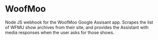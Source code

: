# WoofMoo
Node JS webhook for the WoofMoo Google Assisant app. Scrapes the list of WFMU show archives from their site, and provides the Assistant with media responses when the user asks for those shows.
